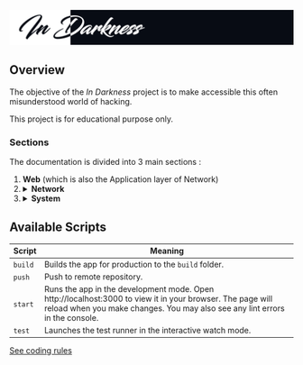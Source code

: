 ![Banner](banner.png)

## Overview

The objective of the *In Darkness* project is to make accessible this often misunderstood world of hacking.

This project is for educational purpose only.

### Sections

The documentation is divided into 3 main sections :
<ol>
<li><b>Web</b> (which is also the Application layer of Network)</li>
<li>
<details>
	<summary><b>Network</b></summary>
Divided by the <a href="https://en.wikipedia.org/wiki/OSI_model">OSI model</a> :
<table>
	<tr>
		<td>Application</td>
		<td>Web vulnerabilities, Denial of Service attacks, Google Hacking etc.</td>
	</tr>
	<tr>
		<td>Session</td>
		<td>SSL/TLS attacks</td>
	</tr>
	<tr>
		<td>Transport</td>
		<td>UDP DDoS reflection</td>
	</tr>
	<tr>
		<td>Data link</td>
		<td>ARP spoofing, DNS cache poisoning, network attacks etc.</td>
	</tr>
</table>
</details>
</li>
<li>
<details>
	<summary><b>System</b></summary>
Divided into 3 section :
<table>
	<tr>
		<td>Binary</td>
		<td>Anomaly exploitation, Side-channel attack, Antivirus evasion</td>
	</tr>
	<tr>
		<td>Scripting</td>
		<td>Exploits, Antivirus evasion, polymorphic and self-modifying codes</td>
	</tr>
	<tr>
		<td>High-risk vulnerabilities</td>
		<td>RCE, LPE, SBX, VME and FCP</td>
	</tr>
</table>
</details>
</li>
</ol>

## Available Scripts

| Script | Meaning |
|---|---|
| `build` | Builds the app for production to the `build` folder. |
| `push` | Push to remote repository. |
| `start` | Runs the app in the development mode. Open http://localhost:3000 to view it in your browser. The page will reload when you make changes. You may also see any lint errors in the console. |
| `test` | Launches the test runner in the interactive watch mode. |

[See coding rules](coding-rules.md)
